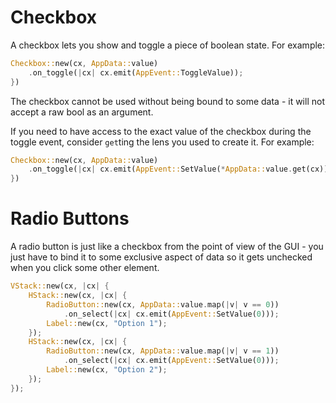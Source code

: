 # Checkbox

A checkbox lets you show and toggle a piece of boolean state.
For example:

```rust
Checkbox::new(cx, AppData::value)
    .on_toggle(|cx| cx.emit(AppEvent::ToggleValue));
})
```

The checkbox cannot be used without being bound to some data - it will not accept a raw bool as an argument.

If you need to have access to the exact value of the checkbox during the toggle event, consider `get`ting the lens you used to create it.
For example:

```rust
Checkbox::new(cx, AppData::value)
    .on_toggle(|cx| cx.emit(AppEvent::SetValue(*AppData::value.get(cx)));
})
```

# Radio Buttons

A radio button is just like a checkbox from the point of view of the GUI - you just have to bind it to some exclusive aspect of data so it gets unchecked when you click some other element.

```rust
VStack::new(cx, |cx| {
    HStack::new(cx, |cx| {
        RadioButton::new(cx, AppData::value.map(|v| v == 0))
            .on_select(|cx| cx.emit(AppEvent::SetValue(0)));
        Label::new(cx, "Option 1");
    });
    HStack::new(cx, |cx| {
        RadioButton::new(cx, AppData::value.map(|v| v == 1))
            .on_select(|cx| cx.emit(AppEvent::SetValue(0)));
        Label::new(cx, "Option 2");
    });
});
```

